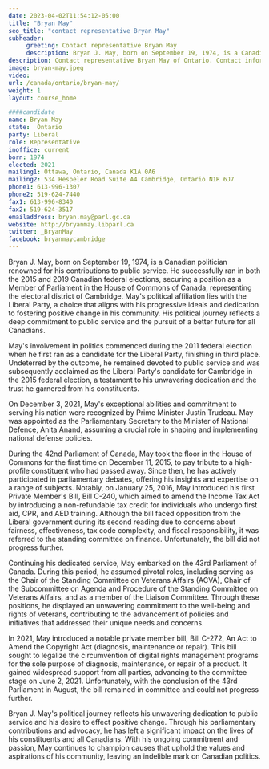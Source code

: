 ```yaml
---
date: 2023-04-02T11:54:12-05:00
title: "Bryan May"
seo_title: "contact representative Bryan May"
subheader:
     greeting: Contact representative Bryan May
     description: Bryan J. May, born on September 19, 1974, is a Canadian politician renowned for his contributions to public service.
description: Contact representative Bryan May of Ontario. Contact information for Bryan May includes email address, phone number, and mailing address.
image: bryan-may.jpeg
video:
url: /canada/ontario/bryan-may/
weight: 1
layout: course_home

####candidate
name: Bryan May
state:	Ontario
party: Liberal
role: Representative
inoffice: current
born: 1974
elected: 2021
mailing1: Ottawa, Ontario, Canada K1A 0A6
mailing2: 534 Hespeler Road Suite A4 Cambridge, Ontario N1R 6J7
phone1: 613-996-1307
phone2: 519-624-7440
fax1: 613-996-8340
fax2: 519-624-3517
emailaddress: bryan.may@parl.gc.ca
website: http://bryanmay.libparl.ca
twitter: _BryanMay
facebook: bryanmaycambridge
---
```


Bryan J. May, born on September 19, 1974, is a Canadian politician renowned for his contributions to public service. He successfully ran in both the 2015 and 2019 Canadian federal elections, securing a position as a Member of Parliament in the House of Commons of Canada, representing the electoral district of Cambridge. May's political affiliation lies with the Liberal Party, a choice that aligns with his progressive ideals and dedication to fostering positive change in his community. His political journey reflects a deep commitment to public service and the pursuit of a better future for all Canadians.

May's involvement in politics commenced during the 2011 federal election when he first ran as a candidate for the Liberal Party, finishing in third place. Undeterred by the outcome, he remained devoted to public service and was subsequently acclaimed as the Liberal Party's candidate for Cambridge in the 2015 federal election, a testament to his unwavering dedication and the trust he garnered from his constituents.

On December 3, 2021, May's exceptional abilities and commitment to serving his nation were recognized by Prime Minister Justin Trudeau. May was appointed as the Parliamentary Secretary to the Minister of National Defence, Anita Anand, assuming a crucial role in shaping and implementing national defense policies.

During the 42nd Parliament of Canada, May took the floor in the House of Commons for the first time on December 11, 2015, to pay tribute to a high-profile constituent who had passed away. Since then, he has actively participated in parliamentary debates, offering his insights and expertise on a range of subjects. Notably, on January 25, 2016, May introduced his first Private Member's Bill, Bill C-240, which aimed to amend the Income Tax Act by introducing a non-refundable tax credit for individuals who undergo first aid, CPR, and AED training. Although the bill faced opposition from the Liberal government during its second reading due to concerns about fairness, effectiveness, tax code complexity, and fiscal responsibility, it was referred to the standing committee on finance. Unfortunately, the bill did not progress further.

Continuing his dedicated service, May embarked on the 43rd Parliament of Canada. During this period, he assumed pivotal roles, including serving as the Chair of the Standing Committee on Veterans Affairs (ACVA), Chair of the Subcommittee on Agenda and Procedure of the Standing Committee on Veterans Affairs, and as a member of the Liaison Committee. Through these positions, he displayed an unwavering commitment to the well-being and rights of veterans, contributing to the advancement of policies and initiatives that addressed their unique needs and concerns.

In 2021, May introduced a notable private member bill, Bill C-272, An Act to Amend the Copyright Act (diagnosis, maintenance or repair). This bill sought to legalize the circumvention of digital rights management programs for the sole purpose of diagnosis, maintenance, or repair of a product. It gained widespread support from all parties, advancing to the committee stage on June 2, 2021. Unfortunately, with the conclusion of the 43rd Parliament in August, the bill remained in committee and could not progress further.

Bryan J. May's political journey reflects his unwavering dedication to public service and his desire to effect positive change. Through his parliamentary contributions and advocacy, he has left a significant impact on the lives of his constituents and all Canadians. With his ongoing commitment and passion, May continues to champion causes that uphold the values and aspirations of his community, leaving an indelible mark on Canadian politics.

